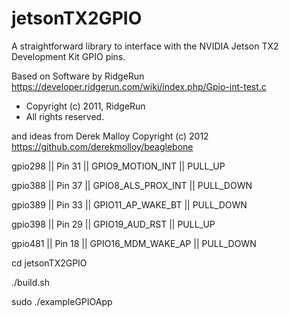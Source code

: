 # jetsonTX2GPIO
A straightforward library to interface with the NVIDIA Jetson TX2 Development Kit GPIO  pins.

Based on Software by RidgeRun
https://developer.ridgerun.com/wiki/index.php/Gpio-int-test.c
 * Copyright (c) 2011, RidgeRun
 * All rights reserved.

and ideas from Derek Malloy Copyright (c) 2012
https://github.com/derekmolloy/beaglebone

gpio298 || Pin 31 || GPIO9_MOTION_INT || PULL_UP

gpio388 || Pin 37 || GPIO8_ALS_PROX_INT || PULL_DOWN

gpio389 || Pin 33 || GPIO11_AP_WAKE_BT || PULL_DOWN

gpio398 || Pin 29 || GPIO19_AUD_RST || PULL_UP

gpio481 || Pin 18 || GPIO16_MDM_WAKE_AP || PULL_DOWN

cd jetsonTX2GPIO

./build.sh

sudo ./exampleGPIOApp

